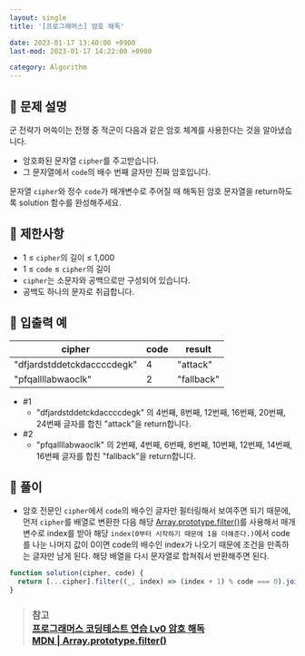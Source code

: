 ```yaml
---
layout: single
title: '[프로그래머스] 암호 해독'

date: 2023-01-17 13:40:00 +0900
last-mod: 2023-01-17 14:22:00 +0900

category: Algorithm
---
```


## 📌 문제 설명

군 전략가 머쓱이는 전쟁 중 적군이 다음과 같은 암호 체계를 사용한다는 것을 알아냈습니다.

- 암호화된 문자열 `cipher`를 주고받습니다.
- 그 문자열에서 `code`의 배수 번째 글자만 진짜 암호입니다.

문자열 `cipher`와 정수 `code`가 매개변수로 주어질 때 해독된 암호 문자열을 return하도록 solution 함수를 완성해주세요.

## 📌 제한사항

- 1 ≤ `cipher`의 길이 ≤ 1,000
- 1 ≤ `code` ≤ `cipher`의 길이
- `cipher`는 소문자와 공백으로만 구성되어 있습니다.
- 공백도 하나의 문자로 취급합니다.

## 📌 입출력 예

| cipher                     | code | result     |
| -------------------------- | ---- | ---------- |
| "dfjardstddetckdaccccdegk" | 4    | "attack"   |
| "pfqallllabwaoclk"         | 2    | "fallback" |

- #1
  - "dfjardstddetckdaccccdegk" 의 4번째, 8번째, 12번째, 16번째, 20번째, 24번째 글자를 합친 "attack"을 return합니다.
- #2
  - "pfqallllabwaoclk" 의 2번째, 4번째, 6번째, 8번째, 10번째, 12번째, 14번째, 16번째 글자를 합친 "fallback"을 return합니다.

## 📌 풀이

- 암호 전문인 `cipher`에서 `code`의 배수인 글자만 필터링해서 보여주면 되기 때문에, 먼저 `cipher`를 배열로 변환한 다음 해당 [Array.prototype.filter()](https://developer.mozilla.org/ko/docs/Web/JavaScript/Reference/Global_Objects/Array/filter)를 사용해서 매개변수로 index를 받아 해당 `index(0부터 시작하기 때문에 1을 더해준다.)`에서 code를 나눈 나머지 값이 0이면 code의 배수인 index가 나오기 때문에 조건을 만족하는 글자만 남게 된다. 해당 배열을 다시 문자열로 합쳐줘서 반환해주면 된다.

```javascript
function solution(cipher, code) {
  return [...cipher].filter((_, index) => (index + 1) % code === 0).join('');
}
```

> ### 참고<br>[프로그래머스 코딩테스트 연습 Lv0 암호 해독](https://school.programmers.co.kr/learn/courses/30/lessons/120892)<br>[MDN | Array.prototype.filter()](https://developer.mozilla.org/ko/docs/Web/JavaScript/Reference/Global_Objects/Array/filter)
